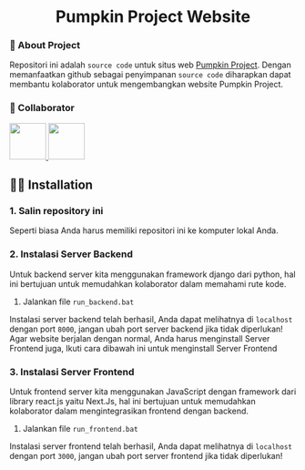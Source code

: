 <h1 align="center">Pumpkin Project Website</h1>

### 🎯 About Project
Repositori ini adalah `source code` untuk situs web [Pumpkin Project](https://pumpkinproject.my.id). Dengan memanfaatkan github sebagai penyimpanan `source code` diharapkan dapat membantu kolaborator untuk mengembangkan website Pumpkin Project.

### 🧐 Collaborator
<a href="https://github.com/SahrulGnwn">
  <img src="https://github.com/SahrulGnwn.png?size=64" width="64" />
</a>
<a href="https://github.com/LowScarlet">
  <img src="https://github.com/LowScarlet.png?size=64" width="64" />
</a>
 
## 👨‍💻 Installation

### 1. Salin repository ini
Seperti biasa Anda harus memiliki repositori ini ke komputer lokal Anda.

### 2. Instalasi Server Backend
Untuk backend server kita menggunakan framework django dari python, hal ini bertujuan untuk memudahkan kolaborator dalam memahami rute kode.
1. Jalankan file `run_backend.bat`

Instalasi server backend telah berhasil, Anda dapat melihatnya di `localhost` dengan port `8000`, jangan ubah port server backend jika tidak diperlukan!
Agar website berjalan dengan normal, Anda harus menginstall Server Frontend juga, Ikuti cara dibawah ini untuk menginstall Server Frontend

### 3. Instalasi Server Frontend
Untuk frontend server kita menggunakan JavaScript dengan framework dari library react.js yaitu Next.Js, hal ini bertujuan untuk memudahkan kolaborator dalam mengintegrasikan frontend dengan backend.
1. Jalankan file `run_frontend.bat`

Instalasi server frontend telah berhasil, Anda dapat melihatnya di `localhost` dengan port `3000`, jangan ubah port server frontend jika tidak diperlukan!
